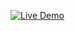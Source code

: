 [![Live Demo](https://img.shields.io/badge/Live%20Demo-Click%20Here-brightgreen)](https://crud-lilac-chi.vercel.app/)

